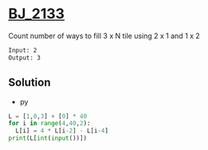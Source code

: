 # [BJ_2133](https://acmicpc.net/problem/2133)

Count number of ways to fill 3 x N tile using 2 x 1 and 1 x 2

```txt
Input: 2
Output: 3
```

## Solution

* py

```py
L = [1,0,3] + [0] * 40
for i in range(4,40,2):
  L[i] = 4 * L[i-2] - L[i-4]
print(L[int(input())])
```
